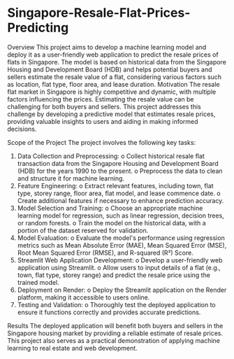 # Singapore-Resale-Flat-Prices-Predicting

Overview
This project aims to develop a machine learning model and deploy it as a user-friendly web application to predict the resale prices of flats in Singapore. The model is based on historical data from the Singapore Housing and Development Board (HDB) and helps potential buyers and sellers estimate the resale value of a flat, considering various factors such as location, flat type, floor area, and lease duration.
Motivation
The resale flat market in Singapore is highly competitive and dynamic, with multiple factors influencing the prices. Estimating the resale value can be challenging for both buyers and sellers. This project addresses this challenge by developing a predictive model that estimates resale prices, providing valuable insights to users and aiding in making informed decisions.

Scope of the Project
The project involves the following key tasks:
1.	Data Collection and Preprocessing:
o	Collect historical resale flat transaction data from the Singapore Housing and Development Board (HDB) for the years 1990 to the present.
o	Preprocess the data to clean and structure it for machine learning.
2.	Feature Engineering:
o	Extract relevant features, including town, flat type, storey range, floor area, flat model, and lease commence date.
o	Create additional features if necessary to enhance prediction accuracy.
3.	Model Selection and Training:
o	Choose an appropriate machine learning model for regression, such as linear regression, decision trees, or random forests.
o	Train the model on the historical data, with a portion of the dataset reserved for validation.
4.	Model Evaluation:
o	Evaluate the model's performance using regression metrics such as Mean Absolute Error (MAE), Mean Squared Error (MSE), Root Mean Squared Error (RMSE), and R-squared (R²) Score.
5.	Streamlit Web Application Development:
o	Develop a user-friendly web application using Streamlit.
o	Allow users to input details of a flat (e.g., town, flat type, storey range) and predict the resale price using the trained model.
6.	Deployment on Render:
o	Deploy the Streamlit application on the Render platform, making it accessible to users online.
7.	Testing and Validation:
o	Thoroughly test the deployed application to ensure it functions correctly and provides accurate predictions.

Results
The deployed application will benefit both buyers and sellers in the Singapore housing market by providing a reliable estimate of resale prices. This project also serves as a practical demonstration of applying machine learning to real estate and web development.

